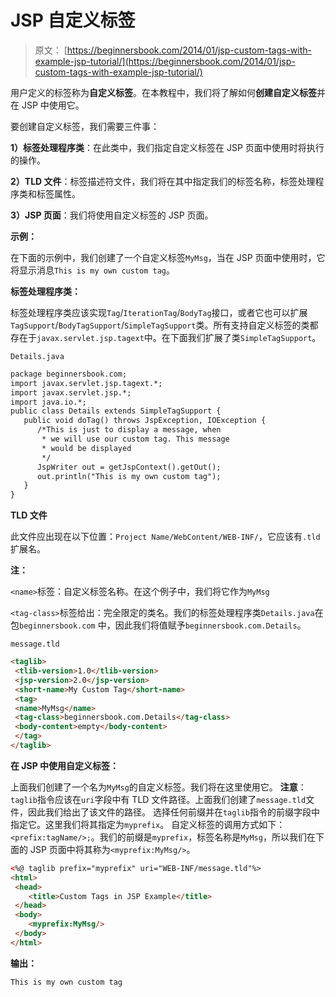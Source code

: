 # JSP 自定义标签

> 原文： [https://beginnersbook.com/2014/01/jsp-custom-tags-with-example-jsp-tutorial/](https://beginnersbook.com/2014/01/jsp-custom-tags-with-example-jsp-tutorial/)

用户定义的标签称为**自定义标签**。在本教程中，我们将了解如何**创建自定义标签**并在 JSP 中使用它。

要创建自定义标签，我们需要三件事：

**1）标签处理程序类**：在此类中，我们指定自定义标签在 JSP 页面中使用时将执行的操作。

**2）TLD 文件**：标签描述符文件，我们将在其中指定我们的标签名称，标签处理程序类和标签属性。

**3）JSP 页面**：我们将使用自定义标签的 JSP 页面。

**示例：**

在下面的示例中，我们创建了一个自定义标签`MyMsg`，当在 JSP 页面中使用时，它将显示消息`This is my own custom tag`。

**标签处理程序类：**

标签处理程序类应该实现`Tag`/`IterationTag`/`BodyTag`接口，或者它也可以扩展`TagSupport`/`BodyTagSupport`/`SimpleTagSupport`类。所有支持自定义标签的类都存在于`javax.servlet.jsp.tagext`中。在下面我们扩展了类`SimpleTagSupport`。

`Details.java`

```html
package beginnersbook.com;
import javax.servlet.jsp.tagext.*;
import javax.servlet.jsp.*;
import java.io.*;
public class Details extends SimpleTagSupport {
   public void doTag() throws JspException, IOException {
      /*This is just to display a message, when
       * we will use our custom tag. This message
       * would be displayed
       */
      JspWriter out = getJspContext().getOut();
      out.println("This is my own custom tag");
   }
}
```

**TLD 文件**

此文件应出现在以下位置：`Project Name/WebContent/WEB-INF/`，它应该有`.tld`扩展名。

**注：**

`<name>`标签：自定义标签名称。在这个例子中，我们将它作为`MyMsg`

`<tag-class>`标签给出：完全限定的类名。我们的标签处理程序类`Details.java`在包`beginnersbook.com` 中，因此我们将值赋予`beginnersbook.com.Details`。

`message.tld`

```html
<taglib>
 <tlib-version>1.0</tlib-version>
 <jsp-version>2.0</jsp-version>
 <short-name>My Custom Tag</short-name>
 <tag>
 <name>MyMsg</name>
 <tag-class>beginnersbook.com.Details</tag-class>
 <body-content>empty</body-content>
 </tag>
</taglib>
```

**在 JSP 中使用自定义标签：**

上面我们创建了一个名为`MyMsg`的自定义标签。我们将在这里使用它。
**注意**：`taglib`指令应该在`uri`字段中有 TLD 文件路径。上面我们创建了`message.tld`文件，因此我们给出了该文件的路径。
选择任何前缀并在`taglib`指令的前缀字段中指定它。这里我们将其指定为`myprefix`。
自定义标签的调用方式如下：`<prefix:tagName/>;`。我们的前缀是`myprefix`，标签名称是`MyMsg`，所以我们在下面的 JSP 页面中将其称为`<myprefix:MyMsg/>`。

```html
<%@ taglib prefix="myprefix" uri="WEB-INF/message.tld"%>
<html>
 <head>
    <title>Custom Tags in JSP Example</title>
 </head>
 <body>
    <myprefix:MyMsg/>
 </body>
</html>
```

**输出：**

```html
This is my own custom tag
```
